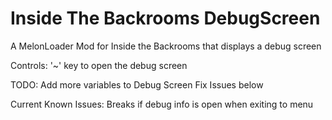 # Inside The Backrooms DebugScreen
A MelonLoader Mod for Inside the Backrooms that displays a debug screen

Controls:
  '~' key to open the debug screen

TODO:
  Add more variables to Debug Screen
  Fix Issues below

Current Known Issues:
  Breaks if debug info is open when exiting to menu
  
